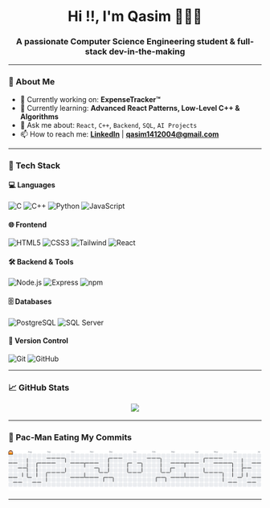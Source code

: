 <!-- GitHub Profile README.md -->

<h1 align="center">Hi !!, I'm Qasim 👨🏻‍💻</h1>
<h3 align="center">A passionate Computer Science Engineering student & full-stack dev-in-the-making</h3>

---

### 🧠 About Me

- 🔭 Currently working on: **ExpenseTracker™**
- 🌱 Currently learning: **Advanced React Patterns, Low-Level C++ & Algorithms**
- 💬 Ask me about: `React`, `C++`, `Backend`, `SQL`, `AI Projects`
- 📫 How to reach me: **[LinkedIn](https://www.linkedin.com/in/qasimshakil1412004)** | **qasim1412004@gmail.com**

---

### 🚀 Tech Stack

#### 💻 Languages
<p align="left">
  <img src="https://cdn.jsdelivr.net/gh/devicons/devicon/icons/c/c-original.svg" width="40" alt="C" />
  <img src="https://cdn.jsdelivr.net/gh/devicons/devicon/icons/cplusplus/cplusplus-original.svg" width="40" alt="C++" />
  <img src="https://cdn.jsdelivr.net/gh/devicons/devicon/icons/python/python-original.svg" width="40" alt="Python" />
  <img src="https://cdn.jsdelivr.net/gh/devicons/devicon/icons/javascript/javascript-original.svg" width="40" alt="JavaScript" />
</p>

#### 🌐 Frontend
<p align="left">
  <img src="https://cdn.jsdelivr.net/gh/devicons/devicon/icons/html5/html5-original.svg" width="40" alt="HTML5" />
  <img src="https://cdn.jsdelivr.net/gh/devicons/devicon/icons/css3/css3-original.svg" width="40" alt="CSS3" />
  <img src="https://camo.githubusercontent.com/d0f8d43c038c7a1b9b70bfa4f41f20707ae83817ddc0245d0de9889fb5179f91/68747470733a2f2f63646e2e73696d706c6569636f6e732e6f72672f7461696c77696e646373732f303642364434" width="40" alt="Tailwind" />
  <img src="https://cdn.jsdelivr.net/gh/devicons/devicon/icons/react/react-original.svg" width="40" alt="React" />
</p>

#### 🛠️ Backend & Tools
<p align="left">
  <img src="https://cdn.jsdelivr.net/gh/devicons/devicon/icons/nodejs/nodejs-original.svg" width="40" alt="Node.js" />
  <img src="https://cdn.jsdelivr.net/gh/devicons/devicon/icons/express/express-original.svg" width="40" alt="Express" />
  <img src="https://cdn.jsdelivr.net/gh/devicons/devicon/icons/npm/npm-original-wordmark.svg" width="40" alt="npm" />
</p>

#### 🗄️ Databases
<p align="left">
  <img src="https://cdn.jsdelivr.net/gh/devicons/devicon/icons/postgresql/postgresql-original.svg" width="40" alt="PostgreSQL" />
  <img src="https://cdn.jsdelivr.net/gh/devicons/devicon/icons/microsoftsqlserver/microsoftsqlserver-plain.svg" width="40" alt="SQL Server" />
</p>

#### 🔧 Version Control
<p align="left">
  <img src="https://cdn.jsdelivr.net/gh/devicons/devicon/icons/git/git-original.svg" width="40" alt="Git" />
  <img src="https://cdn.jsdelivr.net/gh/devicons/devicon/icons/github/github-original.svg" width="40" alt="GitHub" />
</p>

---

### 📈 GitHub Stats

<p align="center">
  <img src="https://github-readme-stats.vercel.app/api?username=trycatchqasim&show_icons=true&theme=radical" />
</p>

---

### 👾 Pac-Man Eating My Commits

<picture>
    <source media="(prefers-color-scheme: dark)" srcset="https://raw.githubusercontent.com/trycatchqasim/trycatchqasim/output/pacman-contribution-graph-dark.svg">
    <source media="(prefers-color-scheme: light)" srcset="https://raw.githubusercontent.com/trycatchqasim/trycatchqasim/output/pacman-contribution-graph.svg">
    <img alt="pacman contribution graph" src="https://raw.githubusercontent.com/trycatchqasim/trycatchqasim/output/pacman-contribution-graph.svg">
</picture>

---
